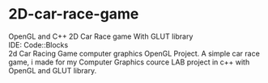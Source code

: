 # 2D-car-race-game
 OpenGL and C++ 2D Car Race game With GLUT library  
 IDE: Code::Blocks  
 2d Car Racing Game computer graphics OpenGL Project. A simple car race game, i made for my Computer Graphics cource LAB project in c++ with OpenGL and GLUT library.
 
 
